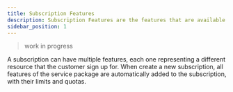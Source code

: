 ```yaml
---
title: Subscription Features
description: Subscription Features are the features that are available to the customer when they subscribe to a service.
sidebar_position: 1
---
```


> work in progress

A subscription can have multiple features, each one representing a different resource that the customer sign up for. When create a new subscription, all features of the service package are automatically added to the subscription, with their limits and quotas.